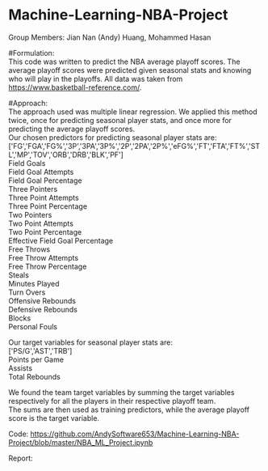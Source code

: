 # Machine-Learning-NBA-Project

Group Members: Jian Nan (Andy) Huang, Mohammed Hasan

#Formulation:<br>
This code was written to predict the NBA average playoff scores. The average playoff scores were predicted given seasonal stats and knowing who will play in the playoffs. All data was taken from https://www.basketball-reference.com/.

#Approach:<br>
The approach used was multiple linear regression. We applied this method twice, once for predicting seasonal player stats, and once more for predicting the average playoff scores.<br>
Our chosen predictors for predicting seasonal player stats are:<br>
['FG','FGA','FG%','3P','3PA','3P%','2P','2PA','2P%','eFG%','FT','FTA','FT%','STL','MP','TOV','ORB','DRB','BLK','PF']<br>
Field Goals<br>
Field Goal Attempts<br>
Field Goal Percentage<br>
Three Pointers<br>
Three Point Attempts<br>
Three Point Percentage<br>
Two Pointers<br>
Two Point Attempts<br>
Two Point Percentage<br>
Effective Field Goal Percentage<br>
Free Throws<br>
Free Throw Attempts<br>
Free Throw Percentage<br>
Steals<br>
Minutes Played<br>
Turn Overs<br>
Offensive Rebounds<br>
Defensive Rebounds<br>
Blocks<br>
Personal Fouls<br>

Our target variables for seasonal player stats are:<br>
['PS/G','AST','TRB']<br>
Points per Game<br>
Assists<br>
Total Rebounds<br>

We found the team target variables by summing the target variables respectively for all the players in their respective playoff team. <br>
The sums are then used as training predictors, while the average playoff score is the target variable. 

Code:
https://github.com/AndySoftware653/Machine-Learning-NBA-Project/blob/master/NBA_ML_Project.ipynb

Report:



